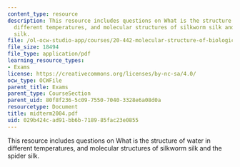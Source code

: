 ```yaml
---
content_type: resource
description: This resource includes questions on What is the structure of water in
  different temperatures, and molecular structures of silkworm silk and the spider
  silk.
file: /ol-ocw-studio-app/courses/20-442-molecular-structure-of-biological-materials-be-442-fall-2005/029b424cad91bb6b718985fac23e0855_midterm2004.pdf
file_size: 18494
file_type: application/pdf
learning_resource_types:
- Exams
license: https://creativecommons.org/licenses/by-nc-sa/4.0/
ocw_type: OCWFile
parent_title: Exams
parent_type: CourseSection
parent_uid: 80f8f236-5c09-7550-7040-3328e6a08d0a
resourcetype: Document
title: midterm2004.pdf
uid: 029b424c-ad91-bb6b-7189-85fac23e0855
---
```

This resource includes questions on What is the structure of water in different temperatures, and molecular structures of silkworm silk and the spider silk.